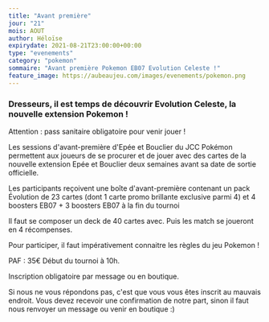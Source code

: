 ```yaml
---
title: "Avant première"
jour: "21"
mois: AOUT
author: Héloïse
expirydate: 2021-08-21T23:00:00+00:00
type: "evenements"
category: "pokemon"
sommaire: "Avant première Pokemon EB07 Evolution Celeste !"
feature_image: https://aubeaujeu.com/images/evenements/pokemon.png
---
```

### Dresseurs, il est temps de découvrir Evolution Celeste, la nouvelle extension Pokemon !

Attention : pass sanitaire obligatoire pour venir jouer !

Les sessions d'avant-première d'Epée et Bouclier du JCC Pokémon permettent aux joueurs de se procurer et de jouer avec des cartes de la nouvelle extension Epée et Bouclier deux semaines avant sa date de sortie officielle.

Les participants reçoivent une boîte d'avant-première contenant un pack Évolution de 23 cartes (dont 1 carte promo brillante exclusive parmi 4) et 4 boosters EB07 + 3 boosters EB07 à la fin du tournoi

Il faut se composer un deck de 40 cartes avec. Puis les match se joueront en 4 récompenses.

Pour participer, il faut impérativement connaitre les règles du jeu Pokemon !

PAF : 35€
Début du tournoi à 10h.

Inscription obligatoire par message ou en boutique.

Si nous ne vous répondons pas, c'est que vous vous êtes inscrit au mauvais endroit. Vous devez recevoir une confirmation de notre part, sinon il faut nous renvoyer un message ou venir en boutique :)
